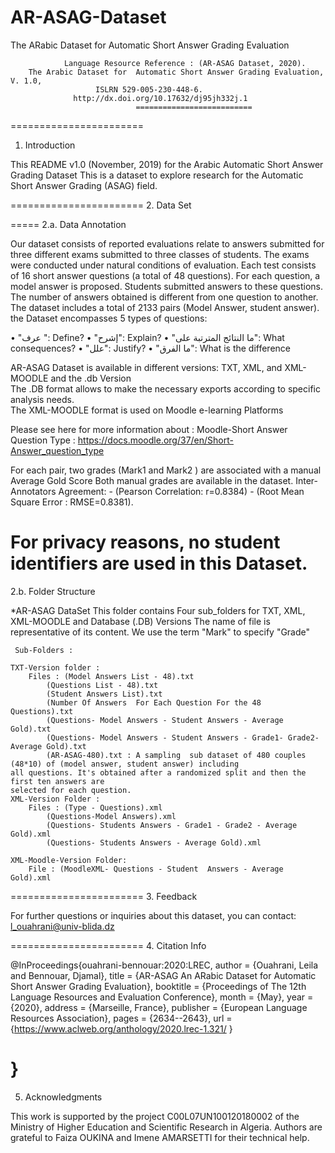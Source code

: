 # AR-ASAG-Dataset
The  ARabic Dataset for Automatic Short Answer Grading Evaluation   

 


     			Language Resource Reference : (AR-ASAG Dataset, 2020). 
		The Arabic Dataset for  Automatic Short Answer Grading Evaluation, V. 1.0, 
				       ISLRN 529-005-230-448-6. 
			      http://dx.doi.org/10.17632/dj95jh332j.1
                          		==========================

=======================
1. Introduction

This README v1.0 (November, 2019) for the Arabic Automatic Short Answer Grading Dataset
This is a dataset to explore research for the Automatic Short Answer Grading (ASAG) field. 
 

=======================
2. Data Set

=====
2.a. Data Annotation

Our dataset consists of reported evaluations relate to answers submitted for three different exams submitted 
to three classes of students. The exams were conducted under natural conditions of evaluation. 
Each test consists of 16 short answer questions (a total of 48 questions). 
For each question, a model answer is proposed. 
Students submitted answers to these questions.  
The number of answers obtained is different from one question to another. 
The dataset includes a total of 2133 pairs (Model Answer, student answer). 
the Dataset encompasses 5 types of questions:

•	"عرف ": 		Define?
•	"إشرح":			Explain?
•	"ما النتائج المترتبة على": 	What consequences?
•	"علل": 			Justify?
•	"ما الفرق": 		What is the difference

AR-ASAG Dataset is available in different versions: TXT, XML, and XML-MOODLE and the .db Version   
The .DB format allows to make the necessary exports according to specific analysis needs.  
The XML-MOODLE format is used on Moodle e-learning Platforms
 
Please see here for more information about : Moodle-Short Answer Question Type : 
https://docs.moodle.org/37/en/Short-Answer_question_type

For each pair, two grades (Mark1 and Mark2 ) are associated with a manual Average Gold Score
Both manual grades are available in the dataset.
Inter-Annotators Agreement:  - (Pearson Correlation: r=0.8384) 
			                 - (Root Mean Square Error : RMSE=0.8381). 

For privacy reasons, no student identifiers are used in this Dataset.
=====
2.b. Folder Structure

*AR-ASAG DataSet
	This folder contains Four sub_folders for TXT, XML, XML-MOODLE and Database (.DB) Versions
	The name of file is representative of its content. 
	We use the term "Mark" to specify "Grade"

     Sub-Folders :

	TXT-Version folder : 
		Files : (Model Answers List - 48).txt
			(Questions List - 48).txt
			(Student Answers List).txt
			(Number Of Answers  For Each Question For the 48 Questions).txt
			(Questions- Model Answers - Student Answers - Average Gold).txt
			(Questions- Model Answers - Student Answers - Grade1- Grade2-  Average Gold).txt
			(AR-ASAG-480).txt : A sampling  sub dataset of 480 couples (48*10) of (model answer, student answer) including                                               all questions. It's obtained after a randomized split and then the first ten answers are                                                 selected for each question.
	XML-Version Folder :
		Files : (Type - Questions).xml
			(Questions-Model Answers).xml
			(Questions- Students Answers - Grade1 - Grade2 - Average Gold).xml
			(Questions- Students Answers - Average Gold).xml

	XML-Moodle-Version Folder:
		File : (MoodleXML- Questions - Student  Answers - Average Gold).xml
	 

=======================
3. Feedback

For further questions or inquiries about this dataset, you can contact:
l_ouahrani@univ-blida.dz  
 
=======================
4. Citation Info 

@InProceedings{ouahrani-bennouar:2020:LREC,
author = {Ouahrani, Leila and Bennouar, Djamal},
title = {AR-ASAG An ARabic Dataset for Automatic Short Answer Grading Evaluation},
booktitle = {Proceedings of The 12th Language Resources and Evaluation Conference},
month = {May},
year = {2020},
address = {Marseille, France},
publisher = {European Language Resources Association},
pages = {2634--2643},
url = {https://www.aclweb.org/anthology/2020.lrec-1.321/ }

}
=======================
5. Acknowledgments

This work is supported by the project C00L07UN100120180002 of the Ministry of 
Higher Education and Scientific Research in Algeria. 
Authors are grateful to Faiza OUKINA and Imene AMARSETTI for their technical help.  
